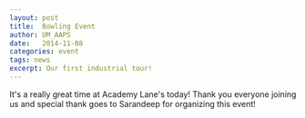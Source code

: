 ```yaml
---
layout: post
title:  Bowling Event
author: UM_AAPS
date:   2014-11-08
categories: event
tags: news
excerpt: Our first industrial tour!
---
```


It's a really great time at Academy Lane's today! Thank you everyone joining us and special thank goes to Sarandeep for organizing this event!


<div class="col-xs-6 col-md-3">
        <a class="thumbnail fancybox-effects-c" data-fancybox-group="button" href="http://umaaps.github.io/assets/images/2014-bowling-event/1_b.jpg" title="">
        <img src="http://umaaps.github.io/assets/images/2014-bowling-event/1_s.jpg" alt="" /></a>
</div>
